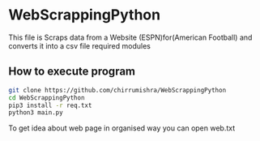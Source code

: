 # WebScrappingPython
This file is Scraps data from a Website (ESPN)for(American Football) and converts it into a csv file
required modules 

## How to execute program 
```bash
git clone https://github.com/chirrumishra/WebScrappingPython
cd WebScrappingPython
pip3 install -r req.txt
python3 main.py
```

To get idea about web page in organised way you can open web.txt


